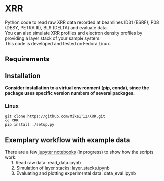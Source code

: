 # XRR
Python code to read raw XRR data recorded at beamlines ID31 (ESRF), P08 (DESY, PETRA III), BL9 (DELTA) and evaluate data.<br>
You can also simulate XRR profiles and electron density profiles by providing a layer stack of your sample system.<br>
This code is developed and tested on Fedora Linux. 
## Requirements

## Installation
<b>Consider installation to a virtual environment (pip, conda), since the package uses specific version numbers of several packages.</b>
### Linux
`git clone https://github.com/Mike1712/XRR.git`<br>
`cd XRR`<br>
`pip install ./setup.py`
## Exemplary workflow with example data
There are a few [jupyter notebooks](src/XRR/notebooks) (in progress) to show how the scripts work:<br>
$\quad$ 1. Read raw data: read_data.ipynb<br>
$\quad$ 2. Simulation of layer stacks: layer_stacks.ipynb<br>
$\quad$ 3. Evaluating and plotting experimental data: data_eval.ipynb<br>



